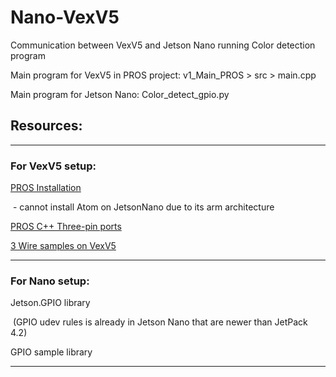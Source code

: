 # Nano-VexV5
Communication between VexV5 and Jetson Nano running Color detection program

Main program for VexV5 in PROS project:
v1_Main_PROS > src > main.cpp

Main program for Jetson Nano:
Color_detect_gpio.py

## Resources:

---
### For VexV5 setup:

[PROS Installation](https://pros.cs.purdue.edu/v5/getting-started/installation.html)

​	- cannot install Atom on JetsonNano due to its arm architecture

[PROS C++ Three-pin ports](https://pros.cs.purdue.edu/v5/api/cpp/adi.html) 

[3 Wire samples on VexV5](https://pros.cs.purdue.edu/v5/tutorials/topical/adi.html)

---
### For Nano setup:

Jetson.GPIO library

​	(GPIO udev rules is already in Jetson Nano that are newer than JetPack 4.2)

GPIO sample library

---
